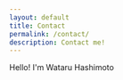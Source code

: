 ```yaml
---
layout: default
title: Contact 
permalink: /contact/
description: Contact me!
---
```


Hello! I'm Wataru Hashimoto

